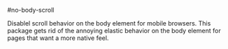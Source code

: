 #no-body-scroll

Disablel scroll behavior on the body element for mobile browsers.
This package gets rid of the annoying elastic behavior on the body element for pages that want a more native feel.
